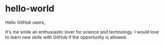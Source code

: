 # hello-world

Hello GitHub users,

It's me smile an enthusiastic lover for science and technology.
I would love to learn new skills with GitHub if the opportunity is allowed.
